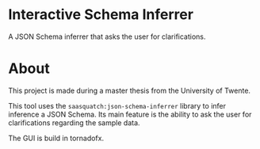 # Interactive Schema Inferrer

A JSON Schema inferrer that asks the user for clarifications.

# About

This project is made during a master thesis from the University of Twente.

This tool uses the `saasquatch:json-schema-inferrer` library to infer inference a JSON Schema.
Its main feature is the ability to ask the user for clarifications regarding the sample data.

The GUI is build in tornadofx.
